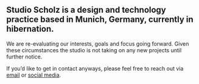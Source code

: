 ## Studio Scholz is a design and technology practice based in Munich, Germany, currently in hibernation.  

We are re-evaluating our interests, goals and focus going forward. Given these circumstances the studio is not taking on any new projects until further notice.

If you’d like to get in contact anyways, please feel free to reach out via [email](mailto:mail@studioscholz.info) or [social media](https://www.instagram.com/studioscholz/).
